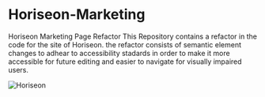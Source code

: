 # Horiseon-Marketing
Horiseon Marketing Page Refactor
This Repository contains a refactor in the code for the site of Horiseon. the refactor consists of semantic element changes to adhear to accessibility stadards in order to make it more accessible for future editing and easier to navigate for visually impaired users.

![Horiseon](https://user-images.githubusercontent.com/122653164/226760467-dbbfd1cc-92da-4417-ab14-d8479d5fae0b.png)
